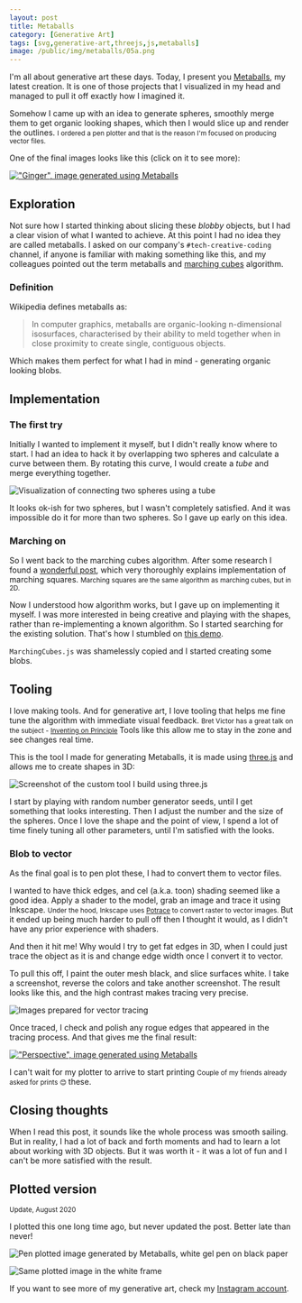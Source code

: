 ```yaml
---
layout: post
title: Metaballs
category: [Generative Art]
tags: [svg,generative-art,threejs,js,metaballs]
image: /public/img/metaballs/05a.png
---
```


I'm all about generative art these days. Today, I present you [Metaballs](/metaballs/), my latest creation. It is one of those projects that I visualized in my head and managed to pull it off exactly how I imagined it.

Somehow I came up with an idea to generate spheres, smoothly merge them to get organic looking shapes, which then I would slice up and render the
<label class="SideNote-trigger">outlines.</label>
<small class="SideNote">
I ordered a pen plotter and that is the reason I'm focused on producing vector files.
</small>

One of the final images looks like this (click on it to see more):

[!["Ginger", image generated using Metaballs](/public/img/metaballs/03a.png)](/metaballs/)

<!--more-->

## Exploration

Not sure how I started thinking about slicing these *blobby* objects, but I had a clear vision of what I wanted to achieve. At this point I had no idea they are called metaballs. I asked on our company's `#tech-creative-coding` channel, if anyone is familiar with making something like this, and my colleagues pointed out the term metaballs and [marching cubes](https://en.m.wikipedia.org/wiki/Marching_cubes) algorithm.

### Definition

Wikipedia defines metaballs as:

> In computer graphics, metaballs are organic-looking n-dimensional isosurfaces, characterised by their ability to meld together when in close proximity to create single, contiguous objects.

Which makes them perfect for what I had in mind - generating organic looking blobs.

## Implementation

### The first try

Initially I wanted to implement it myself, but I didn't really know where to start. I had an idea to hack it by overlapping two spheres and calculate a curve between them. By rotating this curve, I would create a *tube* and merge everything together.

![Visualization of connecting two spheres using a tube](/public/img/metaballs/2d.svg)

It looks ok-ish for two spheres, but I wasn't completely satisfied. And it was impossible do it for more than two spheres. So I gave up early on this idea.

### Marching on

So I went back to the marching cubes algorithm. After some research I found a [wonderful
post](http://jamie-wong.com/2014/08/19/metaballs-and-marching-squares/), which very thoroughly explains implementation of
<label class="SideNote-trigger">marching squares.</label>
<small class="SideNote">
Marching squares are the same algorithm as marching cubes, but in 2D.
</small>

Now I understood how algorithm works, but I gave up on implementing it myself. I was more interested in being creative and playing with the shapes, rather than re-implementing a known algorithm. So I started searching for the existing solution. That's how I stumbled on [this demo](https://www.clicktorelease.com/code/bumpy-metaballs/).

`MarchingCubes.js` was shamelessly copied and I started creating some blobs.

## Tooling

I love making tools. And for generative art, I love tooling that helps me fine tune the algorithm  with
<label class="SideNote-trigger">immediate visual feedback.</label>
<small class="SideNote">
Bret Victor has a great talk on the subject - [Inventing on Principle](https://vimeo.com/36579366)
</small>
Tools like this allow me to stay in the zone and see changes real time.

This is the tool I made for generating Metaballs, it is made using [three.js](https://threejs.org/) and allows me to create shapes in 3D:

![Screenshot of the custom tool I build using three.js](/public/img/metaballs/tooling.png)

I start by playing with random number generator seeds, until I get something that looks interesting. Then I adjust the number and the size of the spheres. Once I love the shape and the point of view, I spend a lot of time finely tuning all other parameters, until I'm satisfied with the looks.

### Blob to vector

As the final goal is to pen plot these, I had to convert them to vector files.

I wanted to have thick edges, and cel (a.k.a. toon) shading seemed like a good idea. Apply a shader to the model, grab an image and
<label class="SideNote-trigger">trace it using Inkscape.</label>
<small class="SideNote">
Under the hood, Inkscape uses [Potrace](http://potrace.sourceforge.net/) to convert raster to vector images.
</small>
But it ended up being much harder to pull off then I thought it would, as I didn't have any prior experience with shaders.

And then it hit me! Why would I try to get fat edges in 3D, when I could just trace the object as it is and change edge width once I convert it to vector.

To pull this off, I paint the outer mesh black, and slice surfaces white. I take a screenshot, reverse the colors and take another screenshot. The result looks like this, and the high contrast makes tracing very precise.

![Images prepared for vector tracing](/public/img/metaballs/exports.png)

Once traced, I check and polish any rogue edges that appeared in the tracing process. And that gives me the final result:

[!["Perspective", image generated using Metaballs](/public/img/metaballs/05b.png)](/metaballs/)

I can't wait for my plotter to arrive to
<label class="SideNote-trigger">start printing</label>
<small class="SideNote">
Couple of my friends already asked for prints :blush:
</small>
these.


## Closing thoughts

When I read this post, it sounds like the whole process was smooth sailing. But in reality, I had a lot of back and forth moments and had to learn a lot about working with 3D objects. But it was worth it - it was a lot of fun and I can't be more satisfied with the result.


## Plotted version

<small>Update, August 2020</small>

I plotted this one long time ago, but never updated the post. Better late than never!

![Pen plotted image generated by Metaballs, white gel pen on black paper](/public/img/metaballs/plot.jpg)

![Same plotted image in the white frame](/public/img/metaballs/plot-framed.jpg)

If you want to see more of my generative art, check my [Instagram account](https://www.instagram.com/muffinman_io/).
